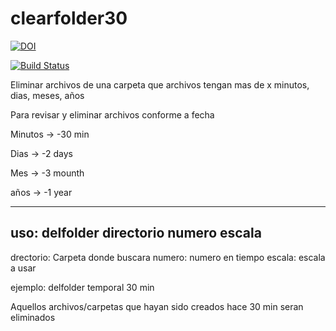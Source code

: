 # clearfolder30

[![DOI](https://zenodo.org/badge/19310/xombra/clearfolder30.svg)](https://zenodo.org/badge/latestdoi/19310/xombra/clearfolder30)

[![Build Status](https://travis-ci.org/xombra/clearfolder30.svg)](https://travis-ci.org/xombra/clearfolder30)

Eliminar archivos de una carpeta que archivos tengan mas de x minutos, dias, meses, años 

 Para revisar y eliminar archivos conforme a fecha


 Minutos -> -30 min

 Dias -> -2 days

 Mes -> -3 mounth

 años -> -1 year

----------
 uso: delfolder directorio numero escala
----------

drectorio: Carpeta donde buscara
numero: numero en tiempo
escala: escala a usar

ejemplo: delfolder temporal 30 min

Aquellos archivos/carpetas que hayan sido creados hace 30 min seran eliminados

